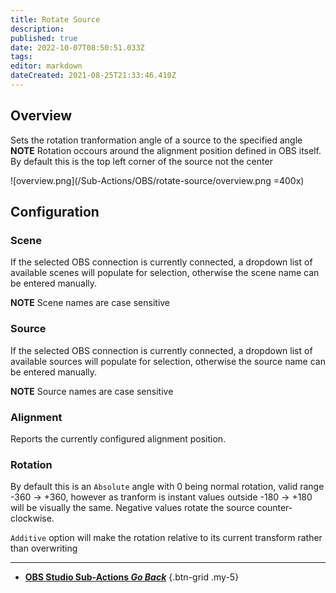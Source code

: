 ```yaml
---
title: Rotate Source
description: 
published: true
date: 2022-10-07T08:50:51.033Z
tags: 
editor: markdown
dateCreated: 2021-08-25T21:33:46.410Z
---
```


## Overview
Sets the rotation tranformation angle of a source to the specified angle
**NOTE** Rotation occours around the alignment position defined in OBS itself. By default this is the top left corner of the source not the center

![overview.png](/Sub-Actions/OBS/rotate-source/overview.png =400x)

## Configuration
### Scene
If the selected OBS connection is currently connected, a dropdown list of available scenes will populate for selection, otherwise the scene name can be entered manually.

**NOTE** Scene names are case sensitive 

### Source
If the selected OBS connection is currently connected, a dropdown list of available sources will populate for selection, otherwise the source name can be entered manually.

**NOTE** Source names are case sensitive

### Alignment

Reports the currently configured alignment position.

### Rotation

By default this is an `Absolute` angle with 0 being normal rotation, valid range -360 -> +360, however as tranform is instant values outside -180 -> +180 will be visually the same. Negative values rotate the source counter-clockwise.

`Additive` option will make the rotation relative to its current transform rather than overwriting

---

- [<i class="mdi mdi-chevron-left"></i> **OBS Studio Sub-Actions *Go Back***](/en/Sub-Actions/OBS)
{.btn-grid .my-5}
